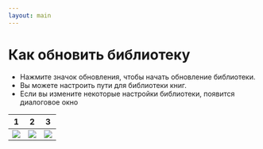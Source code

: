 ```yaml
---
layout: main
---
```


# Как обновить библиотеку

* Нажмите значок обновления, чтобы начать обновление библиотеки.
* Вы можете настроить пути для библиотеки книг.
* Если вы измените некоторые настройки библиотеки, появится диалоговое окно

|1|2|3|
|-|-|-|
|![](1.png)|![](2.png)|![](3.png)|
